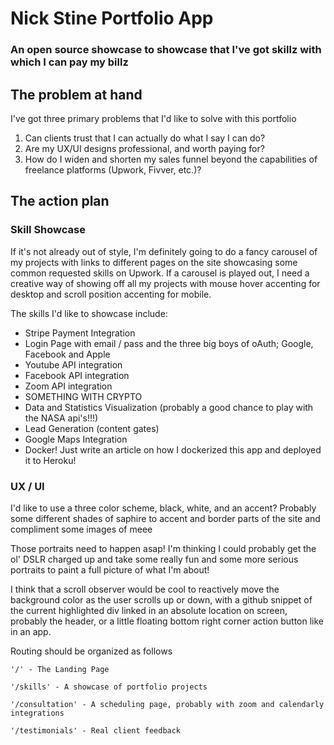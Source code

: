 # Nick Stine Portfolio App
### An open source showcase to showcase that I've got skillz with which I can pay my billz

## The problem at hand

I've got three primary problems that I'd like to solve with this portfolio
1. Can clients trust that I can actually do what I say I can do?
2. Are my UX/UI designs professional, and worth paying for?
3. How do I widen and shorten my sales funnel beyond the capabilities of freelance platforms (Upwork, Fivver, etc.)?

## The action plan

### Skill Showcase
If it's not already out of style, I'm definitely going to do a fancy carousel of my projects with links to different pages on the site showcasing some common requested skills on Upwork. If a carousel is played out, I need a creative way of showing off all my projects with mouse hover accenting for desktop and scroll position accenting for mobile.

The skills I'd like to showcase include:
- Stripe Payment Integration
- Login Page with email / pass and the three big boys of oAuth; Google, Facebook and Apple
- Youtube API integration
- Facebook API integration
- Zoom API integration
- SOMETHING WITH CRYPTO
- Data and Statistics Visualization (probably a good chance to play with the NASA api's!!!)
- Lead Generation (content gates)
- Google Maps Integration
- Docker! Just write an article on how I dockerized this app and deployed it to Heroku!


### UX / UI

I'd like to use a three color scheme, black, white, and an accent? Probably some different shades of saphire to accent and border parts of the site and compliment some images of meee

Those portraits need to happen asap! I'm thinking I could probably get the ol' DSLR charged up and take some really fun and some more serious portraits to paint a full picture of what I'm about!

I think that a scroll observer would be cool to reactively move the background color as the user scrolls up or down, with a github snippet of the current highlighted div linked in an absolute location on screen, probably the header, or a little floating bottom right corner action button like in an app.

Routing should be organized as follows
```
'/' - The Landing Page

'/skills' - A showcase of portfolio projects

'/consultation' - A scheduling page, probably with zoom and calendarly integrations

'/testimonials' - Real client feedback
```
